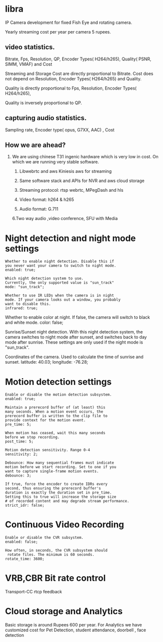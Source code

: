 # libra
IP Camera development for fixed Fish Eye and rotating camera. 

Yearly streaming cost per year per camera 5 rupees.


## video statistics.

Bitrate, Fps, Resolution, QP, Encoder Types( H264/h265), Quality( PSNR, SIMM, VMAF)  and Cost

Streaming and Storage Cost are directly proportional to Bitrate.  Cost does not depend on  Resolution, Encoder Types( H264/h265) and Quality.

Quality is directly proportional to  Fps,  Resolution, Encoder Types( H264/h265),  

Quality is inversely proportional to QP.

 
## capturing audio statistics.
Sampling rate, Encoder type( opus, G7XX, AAC) , Cost



## How we are ahead?

1. We are using chinese T31 ingenic hardware which is very low in cost. On which we are running very stable software.
   
   1. Libwebrtc and aws Kiniesis aws for streaming 

   2. Same software stack and APIs for NVR and aws cloud storage

   3. Streaming protocol: rtsp webrtc, MPegDash and hls 
   
   4. Video format: h264 & h265 

   5. Audio format:  G.711 

   6.Two way audio ,video conference,  SFU with Media
   

# Night detection and night mode settings

    Whether to enable night detection. Disable this if
    you never want your camera to switch to night mode.
    enabled: true;

    Which night detection system to use.
    Currently, the only supported value is "sun_track"
    mode: "sun_track";

    Whether to use IR LEDs when the camera is in night
    mode. If your camera looks out a window, you probably
    want to disable this.
    infrared: true;

   Whether to enable color at night. If false, the
   camera will switch to black and white mode.
   color: false;


   Sunrise/Sunset night detection.
   With this night detection system, the camera switches
   to night mode after sunset, and switches back to day
   mode after sunrise. These settings are only used if
   the night mode is "sun_track".

   Coordinates of the camera. Used to calculate
   the time of sunrise and sunset.
   latitude: 40.03;
   longitude: -76.28;


  # Motion detection settings

    Enable or disable the motion detection subsystem.
    enabled: true;

    Maintain a prerecord buffer of (at least) this
    many seconds. When a motion event occurs, the
    prerecord buffer is written to the clip file to
    provide context for the motion event.
    pre_time: 5;

    When motion has ceased, wait this many seconds
    before we stop recording.
    post_time: 5;

    Motion detection sensitivity. Range 0-4
    sensitivity: 2;
    
    Debounce: How many sequential frames must indicate
    motion before we start recording. Set to one if you
    want to capture single-frame motion events.
    debounce: 3;

    If true, force the encoder to create IDRs every
    second, thus ensuring the prerecord buffer's
    duration is exactly the duration set in pre_time.
    Setting this to true will increase the storage size
    # of recorded content and may degrade stream performance.
    strict_idr: false;


  # Continuous Video Recording

    Enable or disable the CVR subsystem.
    enabled: false;

    How often, in seconds, the CVR subsystem should
     rotate files. The minimum is 60 seconds.
    rotate_time: 3600;

   # VRB,CBR Bit rate control
   Transport-CC rtcp feedback
    
  # Cloud storage and Analytics
   Basic storage is around Rupees 600 per year.  For Analytics we have customized cost for Pet Detection, student attendance, doorbell , face detection

   


